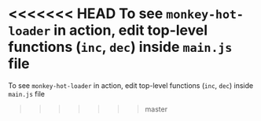 <<<<<<< HEAD
To see `monkey-hot-loader` in action, edit top-level functions (`inc`, `dec`)
inside `main.js` file
=======
To see `monkey-hot-loader` in action, edit top-level functions (`inc`, `dec`)
inside `main.js` file
>>>>>>> master
